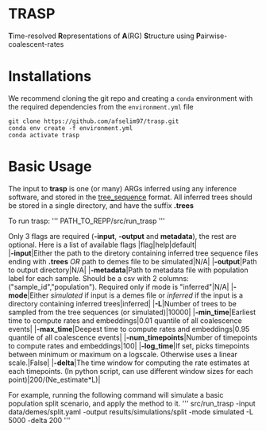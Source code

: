 # TRASP
**T**ime-resolved **R**epresentations of **A**(RG) **S**tructure using **P**airwise-coalescent-rates

# Installations
We recommend cloning the git repo and creating a `conda` environment with the required dependencies from the `environment.yml` file

```
git clone https://github.com/afselim97/trasp.git
conda env create -f environment.yml
conda activate trasp
```

# Basic Usage
The input to **trasp** is one (or many) ARGs inferred using any inference software, and stored in the [tree_sequence](https://tskit.dev/software/tskit.html) format.
All inferred trees should be stored in a single directory, and have the suffix **.trees**

To run trasp:
'''
PATH_TO_REPP/src/run_trasp
'''

Only 3 flags are required (**-input**, **-output** and **metadata**), the rest are optional. Here is a list of available flags
|flag|help|default|  
|**-input**|Either the path to the diretory containing inferred tree sequence files ending with **.trees** *OR* path to demes file to be simulated|N/A|
|**-output**|Path to output directory|N/A|
|**-metadata**|Path to metadata file with population label for each sample. Should be a csv with 2 columns: ("sample_id","population"). Required only if mode is "inferred"|N/A|
|**-mode**|Either *simulated* if input is a demes file or *inferred* if the input is a directory containing inferred trees|inferred|
|**-L**|Number of trees to be sampled from the tree sequences (or simulated)|10000|
|**-min_time**|Earliest time to compute rates and embeddings|0.01 quantile of all coalescence events|
|**-max_time**|Deepest time to compute rates and embeddings|0.95 quantile of all coalescence events|
|**-num_timepoints**|Number of timepoints to compute rates and embeddings|100|
|**-log_time**|If set, picks timepoints between minimum or maximum on a logscale. Otherwise uses a linear scale.|False|
|**-delta**|The time window for computing the rate estimates at each timepoints. (In python script, can use different window sizes for each point)|200/(Ne_estimate*L)|

For example, running the following command will simulate a basic population split scenario, and apply the method to it.
'''
src/run_trasp -input data/demes/split.yaml -output results/simulations/split -mode simulated -L 5000 -delta 200
'''